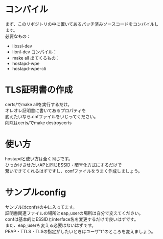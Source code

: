 コンパイル
======
まず、このリポジトリの中に置いてあるパッチ済みソースコードをコンパイルします。  
必要なもの：  
- libssl-dev
- libnl-dev
コンパイル：  
- make all
出てくるもの：  
- hostapd-wpe
- hostapd-wpe-cli

TLS証明書の作成
======
certs/でmake allを実行するだけ。  
オレオレ証明書に書いてあるプロパティを  
変えたいなら.cnfファイルをいじってください。  
削除はcerts/でmake destroycerts  

使い方
======
hostapdと使い方は全く同じです。  
ひっかけさせたいAPと同じESSID・暗号化方式にするだけで  
繋いできてくれるはずですし、confファイルをうまく作成しましょう。  

サンプルconfig
=====
サンプルはconfs/の中に入ってます。  
証明書関連ファイルの場所とeap\_userの場所は自分で変えてください。  
confは基本的にESSIDとinterface名を変更するだけで良いはずです。  
また、eap\_userも変える必要はないはずです。  
PEAP・TTLS・TLSの指定がしたいときはユーザ"t"のところを変えましょう。  
